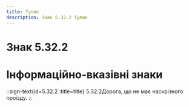 ```yaml
---
title: Тупик
description: Знак 5.32.2 Тупик
---
```

# Знак 5.32.2
# Інформаційно-вказівні знаки
::sign-text{id=5.32.2 :title=title}
5.32.2Дорога, що не має наскрізного проїзду.
::